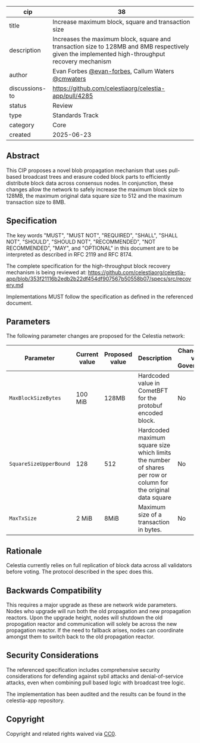 | cip | 38 |
| - | - |
| title | Increase maximum block, square and transaction size |
| description | Increases the maximum block, square and transaction size to 128MB and 8MB respectively given the implemented high-throughput recovery mechanism |
| author | Evan Forbes [@evan-forbes](https://github.com/evan-forbes), Callum Waters [@cmwaters](https://github.com/cmwaters) |
| discussions-to | <https://github.com/celestiaorg/celestia-app/pull/4285> |
| status | Review |
| type | Standards Track |
| category | Core |
| created | 2025-06-23 |

## Abstract

This CIP proposes a novel blob propagation mechanism that uses pull-based broadcast trees and erasure coded block parts to efficiently distribute block data across consensus nodes. In conjunction, these changes allow the network to safely increase the maximum block size to 128MB, the maximum original data square size to 512 and the maximum transaction size to 8MB.

## Specification

The key words "MUST", "MUST NOT", "REQUIRED", "SHALL", "SHALL NOT", "SHOULD", "SHOULD NOT", "RECOMMENDED", "NOT RECOMMENDED", "MAY", and "OPTIONAL" in this document are to be interpreted as described in RFC 2119 and RFC 8174.

The complete specification for the high-throughput block recovery mechanism is being reviewed at:
<https://github.com/celestiaorg/celestia-app/blob/353f21116b2edb2b22df454df907567b50558b07/specs/src/recovery.md>

Implementations MUST follow the specification as defined in the referenced document.

## Parameters

The following parameter changes are proposed for the Celestia network:

| Parameter | Current value | Proposed value | Description | Changeable via Governance |
|-----------|---------------|----------------|-------------|---------------------------|
| `MaxBlockSizeBytes` | 100 MiB | 128MB | Hardcoded value in CometBFT for the protobuf encoded block. | No |
| `SquareSizeUpperBound` | 128 | 512 | Hardcoded maximum square size which limits the number of shares per row or column for the original data square | No |
| `MaxTxSize` | 2 MiB | 8MiB | Maximum size of a transaction in bytes. | No |

## Rationale

Celestia currently relies on full replication of block data across all validators before voting. The protocol described in the spec does this.

## Backwards Compatibility

This requires a major upgrade as these are network wide parameters. Nodes who upgrade will
run both the old propagation and new propagation reactors. Upon the upgrade height, nodes will shutdown the old propogation reactor and communication will solely be across the new propagation reactor. If the need to fallback arises, nodes can coordinate amongst them to switch back to the old propagation reactor.

## Security Considerations

The referenced specification includes comprehensive security considerations for defending against sybil attacks and denial-of-service attacks, even when combining pull based logic with broadcast tree logic.

The implementation has been audited and the results can be found in the celestia-app repository. 

## Copyright

Copyright and related rights waived via [CC0](https://github.com/celestiaorg/CIPs/blob/main/LICENSE).
